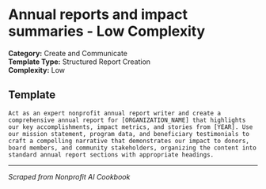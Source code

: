 # Annual reports and impact summaries - Low Complexity

**Category:** Create and Communicate  
**Template Type:** Structured Report Creation  
**Complexity:** Low

## Template

```
Act as an expert nonprofit annual report writer and create a comprehensive annual report for [ORGANIZATION_NAME] that highlights our key accomplishments, impact metrics, and stories from [YEAR]. Use our mission statement, program data, and beneficiary testimonials to craft a compelling narrative that demonstrates our impact to donors, board members, and community stakeholders, organizing the content into standard annual report sections with appropriate headings.
```

---
*Scraped from Nonprofit AI Cookbook*

